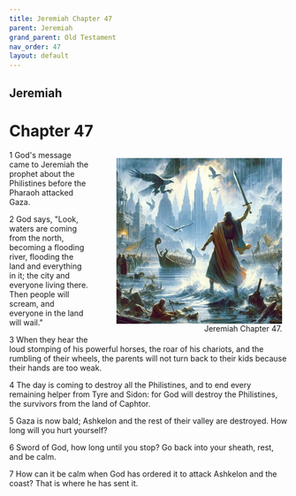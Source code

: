 ```yaml
---
title: Jeremiah Chapter 47
parent: Jeremiah
grand_parent: Old Testament
nav_order: 47
layout: default
---
```


## Jeremiah

# Chapter 47

<figure style="float: right; margin-right: 10px;">
    <img src="/assets/Image/Jeremiah/500/47.jpg" alt="Jeremiah Chapter 47" style="width: 300px; height: 300px; float: right;padding-left: 10px;"/>
    <figcaption style="clear: both;text-align: right;">Jeremiah Chapter 47.</figcaption>
</figure>
1 God's message came to Jeremiah the prophet about the Philistines before the Pharaoh attacked Gaza.

2 God says, "Look, waters are coming from the north, becoming a flooding river, flooding the land and everything in it; the city and everyone living there. Then people will scream, and everyone in the land will wail."

3 When they hear the loud stomping of his powerful horses, the roar of his chariots, and the rumbling of their wheels, the parents will not turn back to their kids because their hands are too weak.

4 The day is coming to destroy all the Philistines, and to end every remaining helper from Tyre and Sidon: for God will destroy the Philistines, the survivors from the land of Caphtor.

5 Gaza is now bald; Ashkelon and the rest of their valley are destroyed. How long will you hurt yourself?

6 Sword of God, how long until you stop? Go back into your sheath, rest, and be calm.

7 How can it be calm when God has ordered it to attack Ashkelon and the coast? That is where he has sent it.


